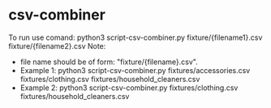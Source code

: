 # csv-combiner

To run use comand: python3 script-csv-combiner.py fixture/{filename1}.csv fixture/{filename2}.csv
Note: 
* file name should be of form: "fixture/{filename}.csv".
* Example 1: python3 script-csv-combiner.py fixtures/accessories.csv fixtures/clothing.csv fixtures/household_cleaners.csv
* Example 2: python3 script-csv-combiner.py fixtures/clothing.csv fixtures/household_cleaners.csv